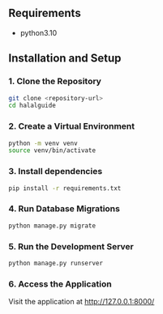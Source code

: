 
## Requirements
- python3.10

## Installation and Setup

### 1. Clone the Repository
```bash
git clone <repository-url>
cd halalguide
```
### 2. Create a Virtual Environment
```bash
python -m venv venv
source venv/bin/activate
```

### 3. Install dependencies
```bash
pip install -r requirements.txt
```

### 4. Run Database Migrations
```bash
python manage.py migrate
```
### 5. Run the Development Server
```bash
python manage.py runserver
```
### 6. Access the Application
Visit the application at http://127.0.0.1:8000/
